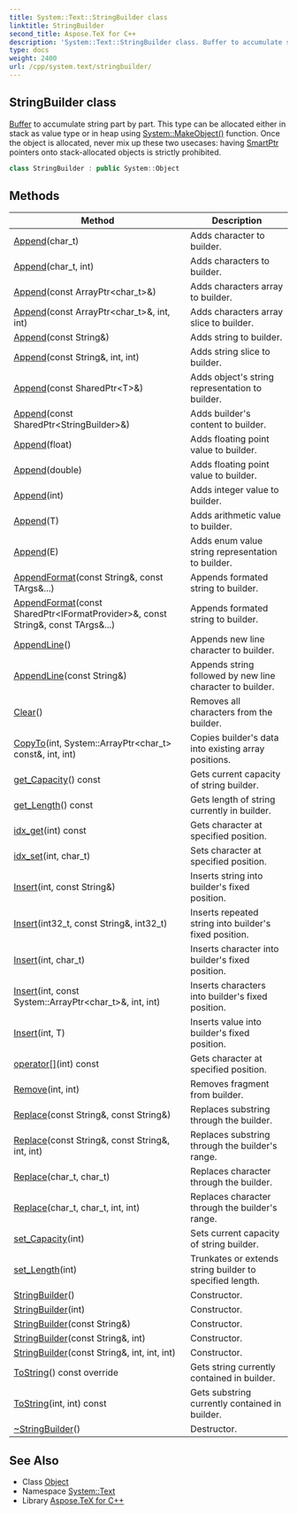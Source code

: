 ```yaml
---
title: System::Text::StringBuilder class
linktitle: StringBuilder
second_title: Aspose.TeX for C++
description: 'System::Text::StringBuilder class. Buffer to accumulate string part by part. This type can be allocated either in stack as value type or in heap using System::MakeObject() function. Once the object is allocated, never mix up these two usecases: having SmartPtr pointers onto stack-allocated objects is strictly prohibited in C++.'
type: docs
weight: 2400
url: /cpp/system.text/stringbuilder/
---
```

## StringBuilder class


[Buffer](../../system/buffer/) to accumulate string part by part. This type can be allocated either in stack as value type or in heap using [System::MakeObject()](../../system/makeobject/) function. Once the object is allocated, never mix up these two usecases: having [SmartPtr](../../system/smartptr/) pointers onto stack-allocated objects is strictly prohibited.

```cpp
class StringBuilder : public System::Object
```

## Methods

| Method | Description |
| --- | --- |
| [Append](./append/)(char_t) | Adds character to builder. |
| [Append](./append/)(char_t, int) | Adds characters to builder. |
| [Append](./append/)(const ArrayPtr\<char_t\>\&) | Adds characters array to builder. |
| [Append](./append/)(const ArrayPtr\<char_t\>\&, int, int) | Adds characters array slice to builder. |
| [Append](./append/)(const String\&) | Adds string to builder. |
| [Append](./append/)(const String\&, int, int) | Adds string slice to builder. |
| [Append](./append/)(const SharedPtr\<T\>\&) | Adds object's string representation to builder. |
| [Append](./append/)(const SharedPtr\<StringBuilder\>\&) | Adds builder's content to builder. |
| [Append](./append/)(float) | Adds floating point value to builder. |
| [Append](./append/)(double) | Adds floating point value to builder. |
| [Append](./append/)(int) | Adds integer value to builder. |
| [Append](./append/)(T) | Adds arithmetic value to builder. |
| [Append](./append/)(E) | Adds enum value string representation to builder. |
| [AppendFormat](./appendformat/)(const String\&, const TArgs\&...) | Appends formated string to builder. |
| [AppendFormat](./appendformat/)(const SharedPtr\<IFormatProvider\>\&, const String\&, const TArgs\&...) | Appends formated string to builder. |
| [AppendLine](./appendline/)() | Appends new line character to builder. |
| [AppendLine](./appendline/)(const String\&) | Appends string followed by new line character to builder. |
| [Clear](./clear/)() | Removes all characters from the builder. |
| [CopyTo](./copyto/)(int, System::ArrayPtr\<char_t\> const\&, int, int) | Copies builder's data into existing array positions. |
| [get_Capacity](./get_capacity/)() const | Gets current capacity of string builder. |
| [get_Length](./get_length/)() const | Gets length of string currently in builder. |
| [idx_get](./idx_get/)(int) const | Gets character at specified position. |
| [idx_set](./idx_set/)(int, char_t) | Sets character at specified position. |
| [Insert](./insert/)(int, const String\&) | Inserts string into builder's fixed position. |
| [Insert](./insert/)(int32_t, const String\&, int32_t) | Inserts repeated string into builder's fixed position. |
| [Insert](./insert/)(int, char_t) | Inserts character into builder's fixed position. |
| [Insert](./insert/)(int, const System::ArrayPtr\<char_t\>\&, int, int) | Inserts characters into builder's fixed position. |
| [Insert](./insert/)(int, T) | Inserts value into builder's fixed position. |
| [operator[]](./operator[]/)(int) const | Gets character at specified position. |
| [Remove](./remove/)(int, int) | Removes fragment from builder. |
| [Replace](./replace/)(const String\&, const String\&) | Replaces substring through the builder. |
| [Replace](./replace/)(const String\&, const String\&, int, int) | Replaces substring through the builder's range. |
| [Replace](./replace/)(char_t, char_t) | Replaces character through the builder. |
| [Replace](./replace/)(char_t, char_t, int, int) | Replaces character through the builder's range. |
| [set_Capacity](./set_capacity/)(int) | Sets current capacity of string builder. |
| [set_Length](./set_length/)(int) | Trunkates or extends string builder to specified length. |
| [StringBuilder](./stringbuilder/)() | Constructor. |
| [StringBuilder](./stringbuilder/)(int) | Constructor. |
| [StringBuilder](./stringbuilder/)(const String\&) | Constructor. |
| [StringBuilder](./stringbuilder/)(const String\&, int) | Constructor. |
| [StringBuilder](./stringbuilder/)(const String\&, int, int, int) | Constructor. |
| [ToString](./tostring/)() const override | Gets string currently contained in builder. |
| [ToString](./tostring/)(int, int) const | Gets substring currently contained in builder. |
| [~StringBuilder](./~stringbuilder/)() | Destructor. |
## See Also

* Class [Object](../../system/object/)
* Namespace [System::Text](../)
* Library [Aspose.TeX for C++](../../)
